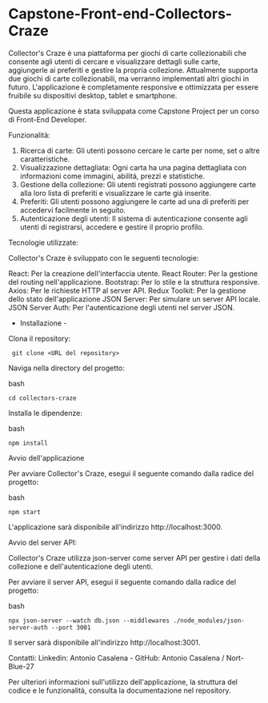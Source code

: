 # Capstone-Front-end-Collectors-Craze



Collector's Craze è una piattaforma per giochi di carte collezionabili che consente agli utenti di cercare e visualizzare dettagli sulle carte, aggiungerle ai preferiti e gestire la propria collezione. Attualmente supporta due giochi di carte collezionabili, ma verranno implementati altri giochi in futuro. L'applicazione è completamente responsive e ottimizzata per essere fruibile su dispositivi desktop, tablet e smartphone.

Questa applicazione è stata sviluppata come Capstone Project per un corso di Front-End Developer.

Funzionalità:

   1) Ricerca di carte: Gli utenti possono cercare le carte per nome, set o altre caratteristiche.
   2) Visualizzazione dettagliata: Ogni carta ha una pagina dettagliata con informazioni come immagini, abilità, prezzi e statistiche.
   3) Gestione della collezione: Gli utenti registrati possono aggiungere carte alla loro lista di preferiti e visualizzare le carte già inserite.
   4) Preferiti: Gli utenti possono aggiungere le carte ad una di preferiti per accedervi facilmente in seguito.
   5) Autenticazione degli utenti: Il sistema di autenticazione consente agli utenti di registrarsi, accedere e gestire il proprio profilo.

Tecnologie utilizzate:

Collector's Craze è sviluppato con le seguenti tecnologie:

   React: Per la creazione dell'interfaccia utente.
   React Router: Per la gestione del routing nell'applicazione.
   Bootstrap: Per lo stile e la struttura responsive.
   Axios: Per le richieste HTTP al server API.
   Redux Toolkit: Per la gestione dello stato dell'applicazione
   JSON Server: Per simulare un server API locale.
   JSON Server Auth: Per l'autenticazione degli utenti nel server JSON.

- Installazione -

Clona il repository:

     git clone <URL del repository>

Naviga nella directory del progetto:

bash

    cd collectors-craze

Installa le dipendenze:

bash

    npm install

Avvio dell'applicazione

Per avviare Collector's Craze, esegui il seguente comando dalla radice del progetto:

bash

    npm start

L'applicazione sarà disponibile all'indirizzo http://localhost:3000.

Avvio del server API:

Collector's Craze utilizza json-server come server API per gestire i dati della collezione e dell'autenticazione degli utenti. 

Per avviare il server API, esegui il seguente comando dalla radice del progetto:

bash

    npx json-server --watch db.json --middlewares ./node_modules/json-server-auth --port 3001

Il server sarà disponibile all'indirizzo http://localhost:3001.

Contatti:  Linkedin: Antonio Casalena - GitHub: Antonio Casalena / Nort-Blue-27

Per ulteriori informazioni sull'utilizzo dell'applicazione, la struttura del codice e le funzionalità, 
consulta la documentazione nel repository.


